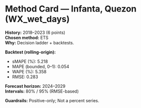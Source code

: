 # Method Card — Infanta, Quezon (WX_wet_days)

**History:** 2018–2023 (6 points)  
**Chosen method:** ETS  
**Why:** Decision ladder + backtests.

**Backtest (rolling-origin):**
- sMAPE (%): 5.218
- MAPE (bounded, 0–1): 0.054
- WAPE (%): 5.358
- RMSE: 0.283

**Forecast horizon:** 2024–2029  
**Intervals:** 80% / 95% (RMSE-based)

**Guardrails:** Positive-only; Not a percent series.
